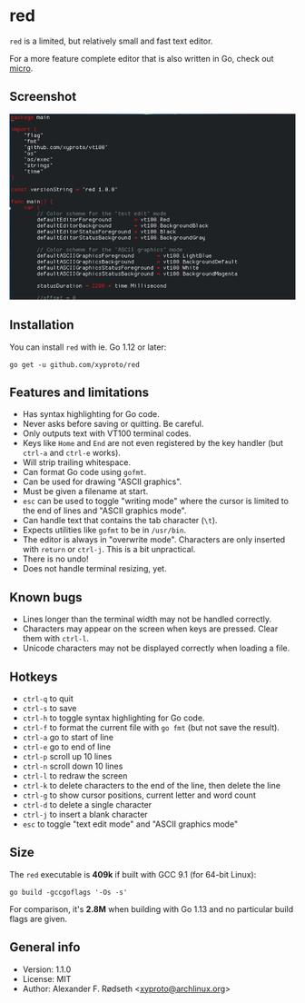 # red

`red` is a limited, but relatively small and fast text editor.

For a more feature complete editor that is also written in Go, check out [micro](https://github.com/zyedidia/micro).

## Screenshot

![screenshot](img/screenshot.png)

## Installation

You can install `red` with ie. Go 1.12 or later:

    go get -u github.com/xyproto/red

## Features and limitations

* Has syntax highlighting for Go code.
* Never asks before saving or quitting. Be careful.
* Only outputs text with VT100 terminal codes.
* Keys like `Home` and `End` are not even registered by the key handler (but `ctrl-a` and `ctrl-e` works).
* Will strip trailing whitespace.
* Can format Go code using `gofmt`.
* Can be used for drawing "ASCII graphics".
* Must be given a filename at start.
* `esc` can be used to toggle "writing mode" where the cursor is limited to the end of lines and "ASCII graphics mode".
* Can handle text that contains the tab character (`\t`).
* Expects utilities like `gofmt` to be in `/usr/bin`.
* The editor is always in "overwrite mode". Characters are only inserted with `return` or `ctrl-j`. This is a bit unpractical.
* There is no undo!
* Does not handle terminal resizing, yet.

## Known bugs

* Lines longer than the terminal width may not be handled correctly.
* Characters may appear on the screen when keys are pressed. Clear them with `ctrl-l`.
* Unicode characters may not be displayed correctly when loading a file.

## Hotkeys

* `ctrl-q` to quit
* `ctrl-s` to save
* `ctrl-h` to toggle syntax highlighting for Go code.
* `ctrl-f` to format the current file with `go fmt` (but not save the result).
* `ctrl-a` go to start of line
* `ctrl-e` go to end of line
* `ctrl-p` scroll up 10 lines
* `ctrl-n` scroll down 10 lines
* `ctrl-l` to redraw the screen
* `ctrl-k` to delete characters to the end of the line, then delete the line
* `ctrl-g` to show cursor positions, current letter and word count
* `ctrl-d` to delete a single character
* `ctrl-j` to insert a blank character
* `esc` to toggle "text edit mode" and "ASCII graphics mode"

## Size

The `red` executable is **409k** if built with GCC 9.1 (for 64-bit Linux):

    go build -gccgoflags '-Os -s'

For comparison, it's **2.8M** when building with Go 1.13 and no particular build flags are given.

## General info

* Version: 1.1.0
* License: MIT
* Author: Alexander F. Rødseth &lt;xyproto@archlinux.org&gt;
